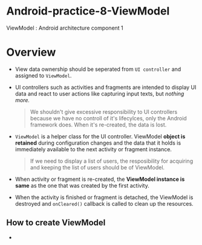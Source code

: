 # Android-practice-8-ViewModel
ViewModel : Android architecture component 1

# Overview
 - View data ownership should be seperated from `UI controller` and assigned to `ViewModel`. 
 
 - UI controllers such as activities and fragments are intended to display UI data and react to user actions like capturing input texts, but *nothing more.*
   > We shouldn't give excessive responsibility to UI controllers because we have no controll of it's lifecylces, only the Android framework does. When it's re-created, the data is lost.

 - `ViewModel` is a helper class for the UI controller. ViewModel **object is retained** during configuration changes and the data that it holds is immediately available to the next activity or fragment instance.
    > If we need to display a list of users, the resposibility for acquiring and keeping the list of users should be of ViewModel.

 - When activity or fragment is re-created, the **ViewModel instance is same** as the one that was created by the first activity.

 - When the activity is finished or fragment is detached, the ViewModel is destroyed and `onCleared()` callback is called to clean up the resources.

## How to create ViewModel
 - 
